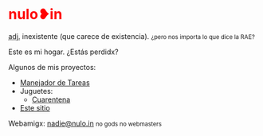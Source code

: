 <h1 style=color:red;margin-top:0>nulo❥in</h1>

<p><abbr title="adjetivo">adj.</abbr> inexistente (que carece de existencia).
<small>¿pero nos importa lo que dice la RAE?</small></p>

Este es mi hogar. ¿Estás perdidx?

Algunos de mis proyectos:
- [Manejador de Tareas](https://tareas.nulo.in)
- Juguetes:
	- [Cuarentena](https://cuarentena.nulo.in)
- [Este sitio](https://gitea.nulo.in/Nulo/sitio)

Webamigx: [nadie@nulo.in](mailto:nadie@nulo.in) <small>no gods no webmasters</small>
